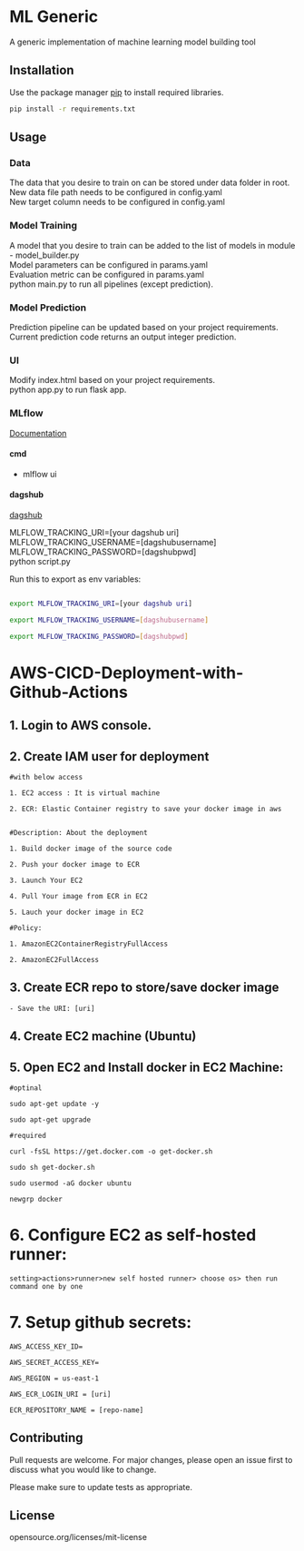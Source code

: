 # ML Generic

A generic implementation of machine learning model building tool

## Installation

Use the package manager [pip](https://pip.pypa.io/en/stable/) to install required libraries.

```bash
pip install -r requirements.txt
```

## Usage

### Data
The data that you desire to train on can be stored under data folder in root.<br>
New data file path needs to be configured in config.yaml<br>
New target column needs to be configured in config.yaml

### Model Training
A model that you desire to train can be added to the list of models in module - model_builder.py <br>
Model parameters can be configured in params.yaml<br>
Evaluation metric can be configured in params.yaml<br>
python main.py to run all pipelines (except prediction).

### Model Prediction
Prediction pipeline can be updated based on your project requirements.<br>
Current prediction code returns an output integer prediction.

### UI
Modify index.html based on your project requirements.<br>
python app.py to run flask app.

### MLflow

[Documentation](https://mlflow.org/docs/latest/index.html)

#### cmd
- mlflow ui

#### dagshub
[dagshub](https://dagshub.com/)

MLFLOW_TRACKING_URI=[your dagshub uri] \
MLFLOW_TRACKING_USERNAME=[dagshubusername] \
MLFLOW_TRACKING_PASSWORD=[dagshubpwd] \
python script.py

Run this to export as env variables:

```bash

export MLFLOW_TRACKING_URI=[your dagshub uri]

export MLFLOW_TRACKING_USERNAME=[dagshubusername]

export MLFLOW_TRACKING_PASSWORD=[dagshubpwd]

```

# AWS-CICD-Deployment-with-Github-Actions

## 1. Login to AWS console.

## 2. Create IAM user for deployment

	#with below access

	1. EC2 access : It is virtual machine

	2. ECR: Elastic Container registry to save your docker image in aws


	#Description: About the deployment

	1. Build docker image of the source code

	2. Push your docker image to ECR

	3. Launch Your EC2 

	4. Pull Your image from ECR in EC2

	5. Lauch your docker image in EC2

	#Policy:

	1. AmazonEC2ContainerRegistryFullAccess

	2. AmazonEC2FullAccess

	
## 3. Create ECR repo to store/save docker image
    - Save the URI: [uri]

	
## 4. Create EC2 machine (Ubuntu) 

## 5. Open EC2 and Install docker in EC2 Machine:
	
	
	#optinal

	sudo apt-get update -y

	sudo apt-get upgrade
	
	#required

	curl -fsSL https://get.docker.com -o get-docker.sh

	sudo sh get-docker.sh

	sudo usermod -aG docker ubuntu

	newgrp docker
	
# 6. Configure EC2 as self-hosted runner:
    setting>actions>runner>new self hosted runner> choose os> then run command one by one


# 7. Setup github secrets:

    AWS_ACCESS_KEY_ID=

    AWS_SECRET_ACCESS_KEY=

    AWS_REGION = us-east-1

    AWS_ECR_LOGIN_URI = [uri]

    ECR_REPOSITORY_NAME = [repo-name]


## Contributing

Pull requests are welcome. For major changes, please open an issue first
to discuss what you would like to change.

Please make sure to update tests as appropriate.

## License
opensource.org/licenses/mit-license